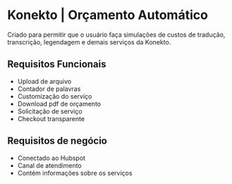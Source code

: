 # Konekto | Orçamento Automático

Criado para permitir que o usuário faça simulações de custos de tradução, transcrição, legendagem e demais serviços da Konekto.

## Requisitos Funcionais
- Upload de arquivo
- Contador de palavras
- Customização do serviço
- Download pdf de orçamento
- Solicitação de serviço
- Checkout transparente

## Requisitos de negócio
- Conectado ao Hubspot
- Canal de atendimento
- Contém informações sobre os serviços